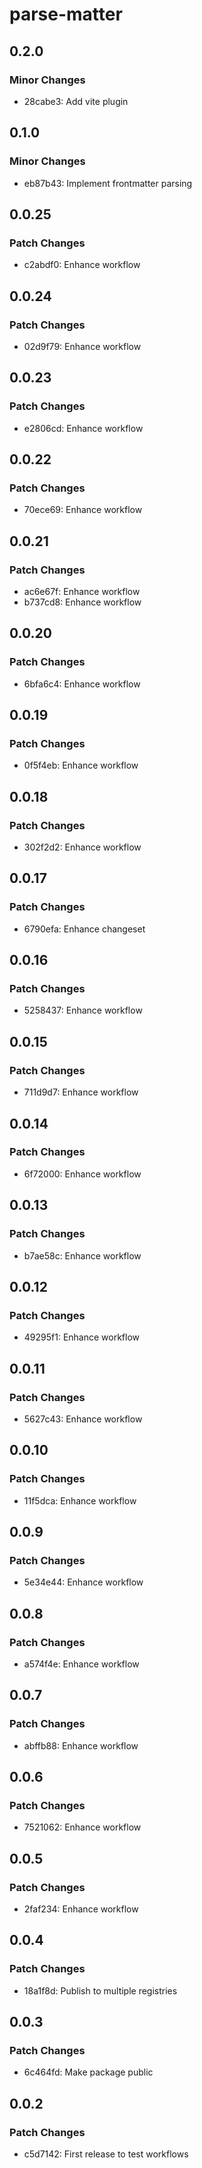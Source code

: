 # parse-matter

## 0.2.0

### Minor Changes

- 28cabe3: Add vite plugin

## 0.1.0

### Minor Changes

- eb87b43: Implement frontmatter parsing

## 0.0.25

### Patch Changes

- c2abdf0: Enhance workflow

## 0.0.24

### Patch Changes

- 02d9f79: Enhance workflow

## 0.0.23

### Patch Changes

- e2806cd: Enhance workflow

## 0.0.22

### Patch Changes

- 70ece69: Enhance workflow

## 0.0.21

### Patch Changes

- ac6e67f: Enhance workflow
- b737cd8: Enhance workflow

## 0.0.20

### Patch Changes

- 6bfa6c4: Enhance workflow

## 0.0.19

### Patch Changes

- 0f5f4eb: Enhance workflow

## 0.0.18

### Patch Changes

- 302f2d2: Enhance workflow

## 0.0.17

### Patch Changes

- 6790efa: Enhance changeset

## 0.0.16

### Patch Changes

- 5258437: Enhance workflow

## 0.0.15

### Patch Changes

- 711d9d7: Enhance workflow

## 0.0.14

### Patch Changes

- 6f72000: Enhance workflow

## 0.0.13

### Patch Changes

- b7ae58c: Enhance workflow

## 0.0.12

### Patch Changes

- 49295f1: Enhance workflow

## 0.0.11

### Patch Changes

- 5627c43: Enhance workflow

## 0.0.10

### Patch Changes

- 11f5dca: Enhance workflow

## 0.0.9

### Patch Changes

- 5e34e44: Enhance workflow

## 0.0.8

### Patch Changes

- a574f4e: Enhance workflow

## 0.0.7

### Patch Changes

- abffb88: Enhance workflow

## 0.0.6

### Patch Changes

- 7521062: Enhance workflow

## 0.0.5

### Patch Changes

- 2faf234: Enhance workflow

## 0.0.4

### Patch Changes

- 18a1f8d: Publish to multiple registries

## 0.0.3

### Patch Changes

- 6c464fd: Make package public

## 0.0.2

### Patch Changes

- c5d7142: First release to test workflows
